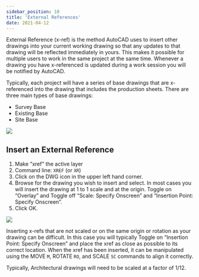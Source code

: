 ```yaml
---
sidebar_position: 10
title: 'External References'
date: 2021-04-12
---
```


External Reference (x-ref) is the method AutoCAD uses to insert other drawings into your current working drawing so that any updates to that drawing will be reflected immediately in yours. This makes it possible for multiple users to work in the same project at the same time. Whenever a drawing you have x-referenced is updated during a work session you will be notified by AutoCAD.

Typically, each project will have a series of base drawings that are x-referenced into the drawing that includes the production sheets. There are three main types of base drawings:

- Survey Base
- Existing Base
- Site Base

![](\images\standards\dwg_flowchart.png)

## Insert an External Reference

1. Make “xref” the active layer
2. Command line: `XREF` (or `XR`)
3. Click on the DWG icon in the upper left hand corner.
4. Browse for the drawing you wish to insert and select. In most cases you will insert the drawing at 1 to 1 scale and at the origin. Toggle on “Overlay” and Toggle off “Scale: Specify Onscreen” and “Insertion Point: Specify Onscreen”.
5. Click OK.

![](/images/standards/image20.png)

Inserting x-refs that are not scaled or on the same origin or rotation as your drawing can be difficult. In this case you will typically Toggle on “Insertion Point: Specify Onscreen” and place the xref as close as possible to its correct location. When the xref has been inserted, it can be manipulated using the MOVE `M`, ROTATE `RO`, and SCALE `SC` commands to align it correctly.

Typically, Architectural drawings will need to be scaled at a factor of 1/12.
